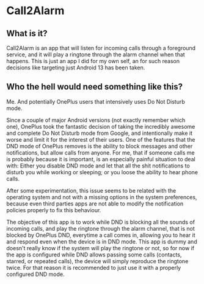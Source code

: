 # Call2Alarm

## What is it?

Call2Alarm is an app that will listen for incoming calls through a foreground service, and it will
play a ringtone through the alarm channel when that happens. This is just an app I did for my
own self, an for such reason decisions like targeting just Android 13 has been taken. 

## Who the hell would need something like this?

Me. And potentially OnePlus users that intensively uses Do Not Disturb mode.

Since a couple of major Android versions (not exactly remember which one), OnePlus took the
fantastic decision of taking the incredibly awesome and complete Do Not Disturb mode from Google,
and intentionally make it worse and limit it for the interest of their users. One of the
features that the DND mode of OnePlus removes is the ability to block messages and other
notifications, but allow calls from anyone. For me, that if someone calls me is probably because
it is important, is an especially painful situation to deal with: Either you disable DND mode and
let that all the shit notifications to disturb you while working or sleeping; or you loose the
ability to hear phone calls.

After some experimentation, this issue seems to be related with the operating system and not with a
missing options in the system preferences, because even third parties apps are not able to modify
the notification policies properly to fix this behaviour.

The objective of this app is to work while DND is blocking all the sounds of incoming calls, and
play the ringtone through the alarm channel, that is not blocked by OnePlus DND, everytime a call
comes in, allowing you to hear it and respond even when the device is in DND mode. This app is
dummy and doesn't really know if the system will play the ringtone or not, so for now if the
app is configured while DND allows passing some calls (contacts, starred, or repeated calls), the
device will simply reproduce the ringtone twice. For that reason it is recommended to just use
it with a properly configured DND mode.
